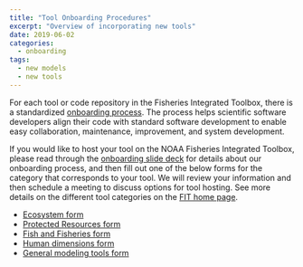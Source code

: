 ```yaml
---
title: "Tool Onboarding Procedures"
excerpt: "Overview of incorporating new tools"
date: 2019-06-02
categories:
  - onboarding
tags:
  - new models
  - new tools
---
```


For each tool or code repository in the Fisheries Integrated Toolbox, there is a standardized [onboarding process](https://noaa-fisheries-integrated-toolbox.github.io/FIT-Onboarding-Presentation/). The process helps scientific software developers align their code with standard software development to enable easy collaboration, maintenance, improvement, and system development.

If you would like to host your tool on the NOAA Fisheries Integrated Toolbox, please read through the [onboarding slide deck](https://noaa-fisheries-integrated-toolbox.github.io/FIT-Onboarding-Presentation/) for details about our onboarding process, and then fill out one of the below forms for the category that corresponds to your tool. We will review your information and then schedule a meeting to discuss options for tool hosting. See more details on the different tool categories on the [FIT home page](https://noaa-fisheries-integrated-toolbox.github.io/).

- [Ecosystem form](https://forms.gle/cDcSj8s1PgUoAq5M7)
- [Protected Resources form](https://forms.gle/KmRZ5drxT7ddWQd96)
- [Fish and Fisheries form](https://forms.gle/MReFSzh9yTT5Q6ZH8)
- [Human dimensions form](https://forms.gle/GkQq9grRbxWf9s398)
- [General modeling tools form](https://forms.gle/5cwfLvBfjHN4JDn6A)

